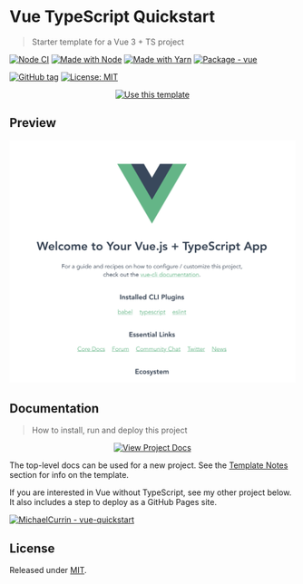 # Vue TypeScript Quickstart
>  Starter template for a Vue 3 + TS project

<!-- Badges generated with: https://michaelcurrin.github.io/badge-generator/ -->

[![Node CI](https://github.com/MichaelCurrin/vue-typescript-quickstart/workflows/Node%20CI/badge.svg)](https://github.com/MichaelCurrin/vue-typescript-quickstart/actions)
[![Made with Node](https://img.shields.io/badge/Node.js->=12-blue?logo=node.js&logoColor=white)](https://nodejs.org)
[![Made with Yarn](https://img.shields.io/badge/Yarn->=1-blue?logo=yarn&logoColor=white)](https://classic.yarnpkg.com)
[![Package - vue](https://img.shields.io/github/package-json/dependency-version/MichaelCurrin/vue-typescript-quickstart/vue?logo=vue.js&logoColor=white)](https://www.npmjs.com/package/vue)

[![GitHub tag](https://img.shields.io/github/tag/MichaelCurrin/vue-typescript-quickstart)](https://github.com/MichaelCurrin/vue-typescript-quickstart/releases/)
[![License: MIT](https://img.shields.io/badge/License-MIT-blue)](#license)


<div align="center">

[![Use this template](https://img.shields.io/badge/Use_this_template-2ea44f?style=for-the-badge&logo=github)](https://github.com/MichaelCurrin/vue-typescript-quickstart/generate)

</div>


## Preview

<div align="center">
    <img src="/sample.png" alt="Sample screenshot" title="Sample screenshot" />
</div>


## Documentation
> How to install, run and deploy this project

<div align="center">

[![View Project Docs](https://img.shields.io/badge/View-Project_Docs-blue?style=for-the-badge)](/docs/)

</div>

The top-level docs can be used for a new project. See the [Template Notes](/docs/template-notes/) section for info on the template.

If you are interested in Vue without TypeScript, see my other project below. It also includes a step to deploy as a GitHub Pages site.

[![MichaelCurrin - vue-quickstart](https://img.shields.io/static/v1?label=MichaelCurrin&message=vue-quickstart&color=blue&logo=github)](https://github.com/MichaelCurrin/vue-quickstart)


## License

Released under [MIT](/LICENSE).
